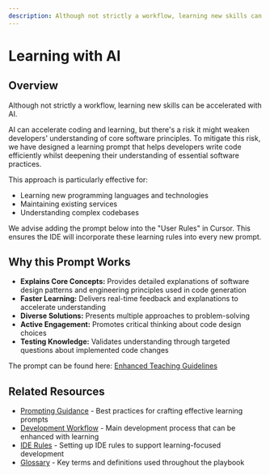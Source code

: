 ```yaml
---
description: Although not strictly a workflow, learning new skills can be accelerated with AI. This approach helps developers write code efficiently whilst deepening their understanding of essential software practices.
---
```


# Learning with AI

## Overview

Although not strictly a workflow, learning new skills can be accelerated with AI.

AI can accelerate coding and learning, but there's a risk it might weaken developers' understanding of core software principles. To mitigate this risk, we have designed a learning prompt that helps developers write code efficiently whilst deepening their understanding of essential software practices.

This approach is particularly effective for:
- Learning new programming languages and technologies
- Maintaining existing services
- Understanding complex codebases

We advise adding the prompt below into the "User Rules" in Cursor. This ensures the IDE will incorporate these learning rules into every new prompt.

## Why this Prompt Works

- **Explains Core Concepts:** Provides detailed explanations of software design patterns and engineering principles used in code generation
- **Faster Learning:** Delivers real-time feedback and explanations to accelerate understanding
- **Diverse Solutions:** Presents multiple approaches to problem-solving
- **Active Engagement:** Promotes critical thinking about code design choices
- **Testing Knowledge:** Validates understanding through targeted questions about implemented code changes

The prompt can be found here: [Enhanced Teaching Guidelines](../prompt-library/general/prompt-enhanced-teaching-guideline.md)

## Related Resources

- [Prompting Guidance](../prompt-library/prompting-guidance.md) - Best practices for crafting effective learning prompts
- [Development Workflow](feature-based-development/04-development.md) - Main development process that can be enhanced with learning
- [IDE Rules](../ide-rules/README.md) - Setting up IDE rules to support learning-focused development
- [Glossary](../glossary.md) - Key terms and definitions used throughout the playbook

